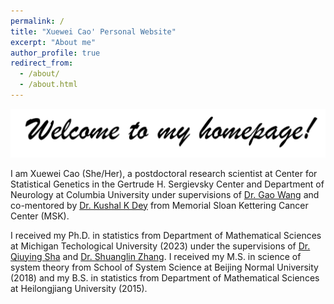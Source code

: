```yaml
---
permalink: /
title: "Xuewei Cao' Personal Website"
excerpt: "About me"
author_profile: true
redirect_from: 
  - /about/
  - /about.html
---
```


![Drag Racing](images/welcome.png)


I am Xuewei Cao (She/Her), a postdoctoral research scientist at Center for Statistical Genetics in the Gertrude H. Sergievsky Center and Department of Neurology at Columbia University under supervisions of [Dr. Gao Wang](https://wanggroup.org/) and co-mentored by [Dr. Kushal K Dey](https://www.mskcc.org/research/ski/labs/kushal-dey) from Memorial Sloan Kettering Cancer Center (MSK).

I received my Ph.D. in statistics from Department of Mathematical Sciences at Michigan Techological University (2023) under the supervisions of [Dr. Qiuying Sha](https://www.mtu.edu/math/department/faculty-staff/faculty/sha/) and [Dr. Shuanglin Zhang](https://pages.mtu.edu/~shuzhang/). I received my M.S. in science of system theory from School of System Science at Beijing Normal University (2018) and my B.S. in statistics from Department of Mathematical Sciences at Heilongjiang University (2015).